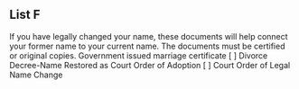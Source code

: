 ## List F
If you have legally changed your name, these documents will help connect your former name to your current name. The documents must be certified or original copies.
Government issued marriage certificate
[ ]
Divorce Decree-Name Restored as
Court Order of Adoption
[ ]
Court Order of Legal Name Change